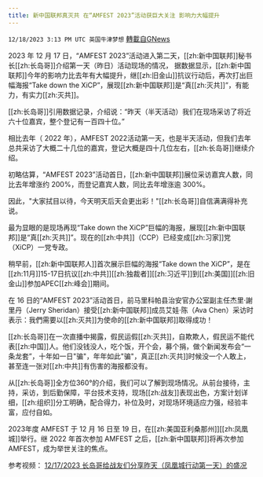 ```yaml
---
title: 新中国联邦真灭共 在“AMFEST 2023”活动获巨大关注 影响力大幅提升
---
```

`12/18/2023 3:13 PM UTC 英国牛津梦想` [轉載自GNews](https://gnews.org/articles/2124837)

2023 年 12 月 17 日，“AMFEST 2023”活动进入第二天，[[zh:新中国联邦]]秘书长[[zh:长岛哥]]介绍第一天（昨日）活动现场的情况， 据数据显示，[[zh:新中国联邦]]今年的影响力比去年有大幅提升，继[[zh:旧金山]]抗议行动后，再次打出巨幅海报“Take down the XiCP”，展现[[zh:新中国联邦]]是“真[[zh:灭共]]”，有能力，有实力[[zh:灭共]]。

[[zh:长岛哥]]引用数据记录，介绍说：“昨天（半天活动）我们在现场采访了将近六十位嘉宾，整个登记有一百四十位。”

相比去年（ 2022 年），AMFEST 2022活动第一天，也是半天活动，但我们去年总共采访了大概二十几位的嘉宾，登记大概是四十几位左右，[[zh:长岛哥]]继续介绍。

初略估算，“AMFEST 2023”活动首日，[[zh:新中国联邦]]展位采访嘉宾人数，同比去年增涨约 200%，而登记嘉宾人数，同比去年增涨逾 300%。

因此，"大家拭目以待，今天明天后天会更出彩！"[[zh:长岛哥]]自信满满得补充说。

最为显眼的是现场再现“Take down the XiCP”巨幅的海报，展现[[zh:新中国联邦]]是“真[[zh:灭共]]”。现在的[[zh:中共]]（CCP）已经变成[[zh:习家]]党（XiCP）一党专政。

稍早前，[[zh:新中国联邦人]]首次展示巨幅的海报“Take down the XiCP”，是在[[zh:11月]]15-17日抗议[[zh:中共]][[zh:独裁者]][[zh:习近平]]到[[zh:美国]][[zh:旧金山]]参加APEC[[zh:峰会]]期间。

在 16 日的“AMFEST 2023”活动首日，前马里科帕县治安官办公室副主任杰里·謝里丹（Jerry Sheridan）接受[[zh:新中国联邦]]成员艾娃·陈（Ava Chen）采访时表示：我們需要以[[zh:灭共]]为使命的[[zh:新中国联邦]]取得成功！

[[zh:长岛哥]]在一次直播中揭露，假民运假[[zh:灭共]]，自欺欺人，假民运不能代表[[zh:中国]]人。他们没钱没人，吃个饭，开个会，募个捐，做个新闻发布会“一条龙套”，十年如一日"骗"，年年如此"骗"，真正[[zh:灭共]]时候没一个人敢上，甚至连一张对[[zh:中共]]有伤害的海报都没有。

从[[zh:长岛哥]]全方位360°的介绍，我们可以了解到现场情况。从前台接待，主持，采访，到后勤保障，平台技术支持，现场[[zh:战友]]表现出色，方案计划详细，[[zh:组织]]分工明确，配合得力，补位及时，对现场环境适应力强，经验丰富，应付自如。

2023年度 AMFEST 于 12 月 16 日至 19 日，在[[zh:美国亚利桑那州]][[zh:凤凰城]]举行。继 2022 年首次参加 AMFEST 之后，[[zh:新中国联邦]]将再次参加 AMFEST，成为举世关注的焦点。

参考视频： [12/17/2023 长岛哥给战友们分享昨天（凤凰城行动第一天）的盛况](https://gettr.com/post/p2wp5ez677f)
